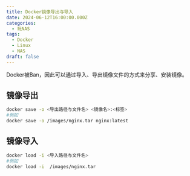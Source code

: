 ```yaml
---
title: Docker镜像导出与导入
date: 2024-06-12T16:00:00.000Z
categories:
  - 玩NAS
tags:
  - Docker
  - Linux
  - NAS
draft: false
---
```


Docker被Ban，因此可以通过导入、导出镜像文件的方式来分享、安装镜像。

## 镜像导出
```bash
docker save -o <导出路径与文件名> <镜像名>:<标签>
#例如
docker save -o /images/nginx.tar nginx:latest
```

## 镜像导入
```bash
docker load -i <导入路径与文件名>
#例如
docker load -i  /images/nginx.tar
```
